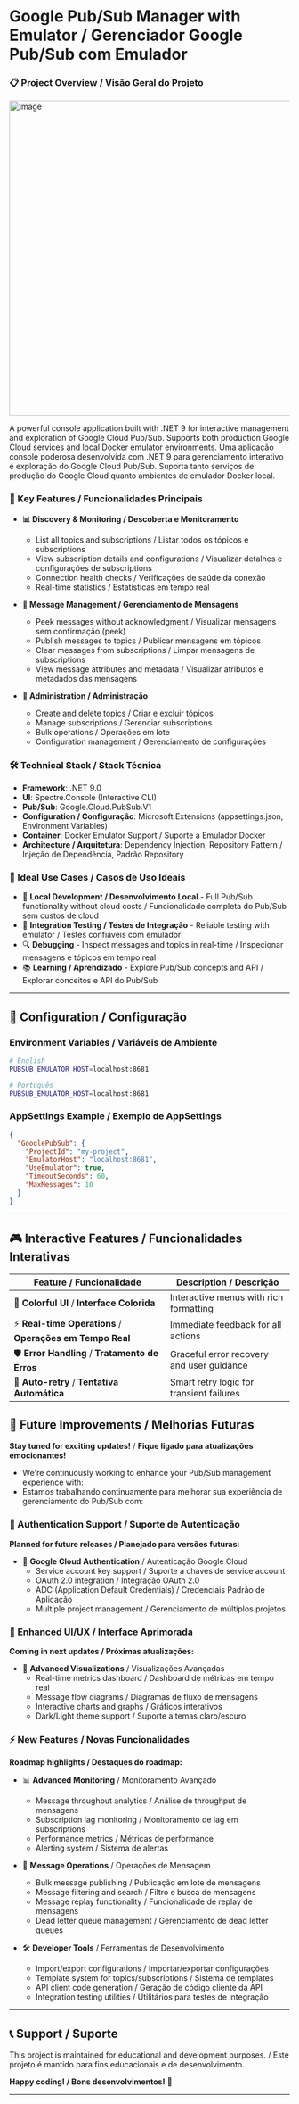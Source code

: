 # Google Pub/Sub Manager with Emulator / Gerenciador Google Pub/Sub com Emulador

### 📋 Project Overview / Visão Geral do Projeto

<img width="1659" height="565" alt="image" src="https://github.com/user-attachments/assets/8f57484c-ac73-4d9b-a6b7-e9b1fb3bad94" />

A powerful console application built with .NET 9 for interactive management and exploration of Google Cloud Pub/Sub. Supports both production Google Cloud services and local Docker emulator environments.
Uma aplicação console poderosa desenvolvida com .NET 9 para gerenciamento interativo e exploração do Google Cloud Pub/Sub. Suporta tanto serviços de produção do Google Cloud quanto ambientes de emulador Docker local.

### 🚀 Key Features / Funcionalidades Principais

- **📊 Discovery & Monitoring / Descoberta e Monitoramento**
  - List all topics and subscriptions / Listar todos os tópicos e subscriptions
  - View subscription details and configurations / Visualizar detalhes e configurações de subscriptions
  - Connection health checks / Verificações de saúde da conexão
  - Real-time statistics / Estatísticas em tempo real

- **💬 Message Management / Gerenciamento de Mensagens**
  - Peek messages without acknowledgment / Visualizar mensagens sem confirmação (peek)
  - Publish messages to topics / Publicar mensagens em tópicos
  - Clear messages from subscriptions / Limpar mensagens de subscriptions
  - View message attributes and metadata / Visualizar atributos e metadados das mensagens

- **🔧 Administration / Administração**
  - Create and delete topics / Criar e excluir tópicos
  - Manage subscriptions / Gerenciar subscriptions
  - Bulk operations / Operações em lote
  - Configuration management / Gerenciamento de configurações

### 🛠 Technical Stack / Stack Técnica

- **Framework**: .NET 9.0
- **UI**: Spectre.Console (Interactive CLI)
- **Pub/Sub**: Google.Cloud.PubSub.V1
- **Configuration / Configuração**: Microsoft.Extensions (appsettings.json, Environment Variables)
- **Container**: Docker Emulator Support / Suporte a Emulador Docker
- **Architecture / Arquitetura**: Dependency Injection, Repository Pattern / Injeção de Dependência, Padrão Repository

### 🎯 Ideal Use Cases / Casos de Uso Ideais

- 🏢 **Local Development / Desenvolvimento Local** - Full Pub/Sub functionality without cloud costs / Funcionalidade completa do Pub/Sub sem custos de cloud
- 🧪 **Integration Testing / Testes de Integração** - Reliable testing with emulator / Testes confiáveis com emulador
- 🔍 **Debugging** - Inspect messages and topics in real-time / Inspecionar mensagens e tópicos em tempo real
- 📚 **Learning / Aprendizado** - Explore Pub/Sub concepts and API / Explorar conceitos e API do Pub/Sub

---

## 🔧 Configuration / Configuração

### Environment Variables / Variáveis de Ambiente

```bash
# English
PUBSUB_EMULATOR_HOST=localhost:8681

# Português
PUBSUB_EMULATOR_HOST=localhost:8681
```

### AppSettings Example / Exemplo de AppSettings

```json
{
  "GooglePubSub": {
    "ProjectId": "my-project",
    "EmulatorHost": "localhost:8681",
    "UseEmulator": true,
    "TimeoutSeconds": 60,
    "MaxMessages": 10
  }
}
```

---  

## 🎮 Interactive Features / Funcionalidades Interativas

| Feature / Funcionalidade | Description / Descrição |
|-------------------------|------------------------|
| 🎨 **Colorful UI** / **Interface Colorida** | Interactive menus with rich formatting |
| ⚡ **Real-time Operations** / **Operações em Tempo Real** | Immediate feedback for all actions |
| 🛡 **Error Handling** / **Tratamento de Erros** | Graceful error recovery and user guidance |
| 🔄 **Auto-retry** / **Tentativa Automática** | Smart retry logic for transient failures |

## 🚧 Future Improvements / Melhorias Futuras

**Stay tuned for exciting updates!** / **Fique ligado para atualizações emocionantes!**
- We're continuously working to enhance your Pub/Sub management experience with:
- Estamos trabalhando continuamente para melhorar sua experiência de gerenciamento do Pub/Sub com:

### 🔐 Authentication Support / Suporte de Autenticação
**Planned for future releases / Planejado para versões futuras:**
- 🔑 **Google Cloud Authentication** / Autenticação Google Cloud
  - Service account key support / Suporte a chaves de service account
  - OAuth 2.0 integration / Integração OAuth 2.0
  - ADC (Application Default Credentials) / Credenciais Padrão de Aplicação
  - Multiple project management / Gerenciamento de múltiplos projetos

### 🎨 Enhanced UI/UX / Interface Aprimorada
**Coming in next updates / Próximas atualizações:**
- 🌈 **Advanced Visualizations** / Visualizações Avançadas
  - Real-time metrics dashboard / Dashboard de métricas em tempo real
  - Message flow diagrams / Diagramas de fluxo de mensagens
  - Interactive charts and graphs / Gráficos interativos
  - Dark/Light theme support / Suporte a temas claro/escuro

### ⚡ New Features / Novas Funcionalidades
**Roadmap highlights / Destaques do roadmap:**
- 📊 **Advanced Monitoring** / Monitoramento Avançado
  - Message throughput analytics / Análise de throughput de mensagens
  - Subscription lag monitoring / Monitoramento de lag em subscriptions
  - Performance metrics / Métricas de performance
  - Alerting system / Sistema de alertas

- 🔄 **Message Operations** / Operações de Mensagem
  - Bulk message publishing / Publicação em lote de mensagens
  - Message filtering and search / Filtro e busca de mensagens
  - Message replay functionality / Funcionalidade de replay de mensagens
  - Dead letter queue management / Gerenciamento de dead letter queues

- 🛠 **Developer Tools** / Ferramentas de Desenvolvimento
  - Import/export configurations / Importar/exportar configurações
  - Template system for topics/subscriptions / Sistema de templates
  - API client code generation / Geração de código cliente da API
  - Integration testing utilities / Utilitários para testes de integração

---  

## 📞 Support / Suporte

This project is maintained for educational and development purposes. / Este projeto é mantido para fins educacionais e de desenvolvimento.

**Happy coding! / Bons desenvolvimentos!** 🚀

---
